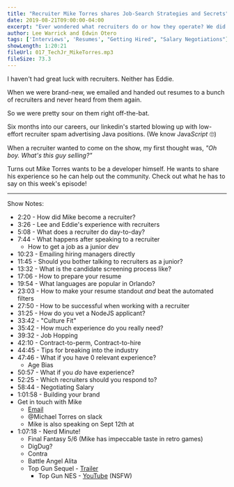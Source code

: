 ```yaml
---
title: "Recruiter Mike Torres shares Job-Search Strategies and Secrets"
date: 2019-08-21T09:00:00-04:00
excerpt: "Ever wondered what recruiters do or how they operate? We did. Mike Torres wants to transition to a developer career and was willing to take us behind the curtain of the recruiting world!"
author: Lee Warrick and Edwin Otero
tags: ['Interviews', 'Resumes', "Getting Hired", "Salary Negotiations"]
showLength: 1:20:21
fileUrl: 017_TechJr_MikeTorres.mp3
fileSize: 73.3
---
```


I haven't had great luck with recruiters. Neither has Eddie.

When we were brand-new, we emailed and handed out resumes to a bunch of recruiters and never heard from them again.

So we were pretty sour on them right off-the-bat.

Six months into our careers, our linkedin's started blowing up with low-effort recruiter spam advertising Java positions. (We know Java*Script* 🙄)

When a recruiter wanted to come on the show, my first thought was, _"Oh boy. What's this guy selling?"_

Turns out Mike Torres wants to be a developer himself. He wants to share his experience so he can help out the community. Check out what he has to say on this week's episode!

***
Show Notes:

* 2:20 - How did Mike become a recruiter?
* 3:26 - Lee and Eddie's experience with recruiters
* 5:08 - What does a recruiter do day-to-day?
* 7:44 - What happens after speaking to a recruiter
  * How to get a job as a junior dev
* 10:23 - Emailing hiring managers directly
* 11:45 - Should you bother talking to recruiters as a junior?
* 13:32 - What is the candidate screening process like?
* 17:06 - How to prepare your resume
* 19:54 - What languages are popular in Orlando?
* 23:03 - How to make your resume standout *and* beat the automated filters
* 27:50 - How to be successful when working with a recruiter
* 31:25 - How do you vet a NodeJS applicant?
* 33:42 - "Culture Fit"
* 35:42 - How much experience do you really need?
* 39:32 - Job Hopping
* 42:10 - Contract-to-perm, Contract-to-hire
* 44:45 - Tips for breaking into the industry
* 47:46 - What if you have 0 relevant experience?
  * Age Bias
* 50:57 - What if you _do_ have experience?
* 52:25 - Which recruiters should you respond to?
* 58:44 - Negotiating Salary
* 1:01:58 - Building your brand
* Get in touch with Mike
  * [Email](mailto:Michael.Torres@modis.com)
  * @Michael Torres on slack
  * Mike is also speaking on Sept 12th at
* 1:07:18 - Nerd Minute!
  * Final Fantasy 5/6 (Mike has impeccable taste in retro games)
  * DigDug?
  * Contra
  * Battle Angel Alita
  * Top Gun Sequel - [Trailer](https://www.youtube.com/watch?v=cVRHG6z7sN8)
    * Top Gun NES - [YouTube](https://youtu.be/ofM11nPzFo0?t=37) (NSFW)